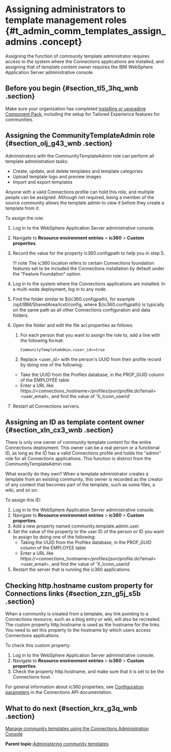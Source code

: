 # Assigning administrators to template management roles {#t_admin_comm_templates_assign_admins .concept}

Assigning the function of community template administrator requires access to the system where the Connections applications are installed, and assigning that of template content owner requires the IBM WebSphere Application Server administrative console.

## Before you begin {#section_tl5_3hq_wnb .section}

Make sure your organization has completed [installing or upgrading Component Pack](../install/cp_install_services_tasks.md), including the setup for Tailored Experience features for communities.

## Assigning the CommunityTemplateAdmin role {#section_olj_g43_wnb .section}

Administrators with the CommunityTemplateAdmin role can perform all template administration tasks:

-   Create, update, and delete templates and template categories
-   Upload template logo and preview images
-   Import and export templates

Anyone with a valid Connections profile can hold this role, and multiple people can be assigned. Although not required, being a member of the source community allows the template admin to view it before they create a template from it.

To assign the role:

1.  Log in to the WebSphere Application Server administrative console.
2.  Navigate to **Resource environment entries** \> **ic360** \> **Custom properties**.
3.  Record the value for the property ic360.configpath to help you in step 5.

    !!! note
    The ic360 location refers to certain Connections foundation features set to be included the Connections installation by default under the "Feature Foundation" option.

4.  Log in to the system where the Connections applications are installed. In a multi-node deployment, log in to any node.
5.  Find the folder similar to $\{ic360.configpath\}, for example /opt/IBM/SharedArea/icxt/config, where $\{ic360.configpath\} is typically on the same path as all other Connections configuration and data folders.
6.  Open the folder and edit the file acl.properties as follows:
    1.  For each person that you want to assign the role to, add a line with the following format:

        ```
        CommunityTemplateAdmin.<user_id>=true
        ```

    2.  Replace <user\_id\> with the person's UUID from their profile record by doing one of the following:
    -   Take the UUID from the Profiles database, in the PROF\_GUID column of the EMPLOYEE table
    -   Enter a URL like https://<connections\_hostname\>/profiles/json/profile.do?email=<user\_email\>, and find the value of 'X\_lconn\_userid'
7.  Restart all Connections servers.

## Assigning an ID as template content owner {#section_xln_cx3_wnb .section}

There is only one owner of community template content for the entire Connections deployment. This owner can be a real person or a functional ID, as long as the ID has a valid Connections profile and holds the "admin" role for all Connections applications. This function is distinct from the CommunityTemplateAdmin role.

What exactly do they own? When a template administrator creates a template from an existing community, this owner is recorded as the creator of any content that becomes part of the template, such as some files, a wiki, and so on.

To assign this ID:

1.  Log in to the WebSphere Application Server administrative console.
2.  Navigate to **Resource environment entries** \> **ic360** \> **Custom properties**.
3.  Add a new property named community.template.admin.user.
4.  Set the value of the property to the user ID of the person or ID you want to assign by doing one of the following:
    -   Taking the UUID from the Profiles database, in the PROF\_GUID column of the EMPLOYEE table
    -   Enter a URL like https://<connections\_hostname\>/profiles/json/profile.do?email=<user\_email\>, and find the value of 'X\_lconn\_userid'
5.  Restart the server that is running the ic360 applications.

## Checking http.hostname custom property for Connections links {#section_zzn_g5j_s5b .section}

When a community is created from a template, any link pointing to a Connections resource, such as a blog entry or wiki, will also be recreated. The custom property http.hostname is used as the hostname for the links. You need to set this property to the hostname by which users access Connections applications.

To check this custom property:

1.  Log in to the WebSphere Application Server administrative console.
2.  Navigate to **Resource environment entries** \> **ic360** \> **Custom properties**.
3.  Check the property http.hostname, and make sure that it is set to be the Connections host.

For general information about ic360 properties, see [Configuration parameters](https://help.hcltechsw.com/connections/api/icxt/configuration.html) in the Connections API documentation.

## What to do next {#section_krx_g3q_wnb .section}

[Manage community templates using the Connections Administration Console](t_admin_comm_templates_manage.md)

**Parent topic:**[Administering community templates](../admin/t_admin_comm_templates_container.md)

